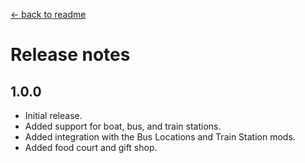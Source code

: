 ﻿[← back to readme](README.md)

# Release notes
## 1.0.0
- Initial release.
- Added support for boat, bus, and train stations.
- Added integration with the Bus Locations and Train Station mods.
- Added food court and gift shop.
